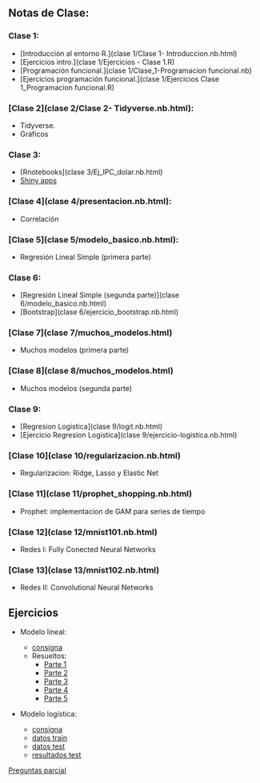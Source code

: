 
## Notas de Clase:

### Clase 1:

- [Introducción al entorno R.](clase 1/Clase 1- Introduccion.nb.html)
- [Ejercicios intro.](clase 1/Ejercicios - Clase 1.R)
- [Programación funcional.](clase 1/Clase_1-Programacion funcional.nb)
- [Ejercicios programación funcional.](clase 1/Ejercicios Clase 1_Programacion funcional.R)

### [Clase 2](clase 2/Clase 2- Tidyverse.nb.html):

- Tidyverse.
- Gráficos

### Clase 3:

- [Rnotebooks](clase 3/Ej_IPC_dolar.nb.html)
- [Shiny apps](https://diegokoz.shinyapps.io/overfitting/)

### [Clase 4](clase 4/presentacion.nb.html):

- Correlación

### [Clase 5](clase 5/modelo_basico.nb.html):

- Regresión Lineal Simple (primera parte)

### Clase 6:

- [Regresión Lineal Simple (segunda parte)](clase 6/modelo_basico.nb.html)
- [Bootstrap](clase 6/ejercicio_bootstrap.nb.html)

### [Clase 7](clase 7/muchos_modelos.html)

- Muchos modelos (primera parte)


### [Clase 8](clase 8/muchos_modelos.html)

- Muchos modelos (segunda parte)

### Clase 9:

- [Regresion Logistica](clase 9/logit.nb.html)
- [Ejercicio Regresion Logistica](clase 9/ejercicio-logistica.nb.html)

### [Clase 10](clase 10/regularizacion.nb.html)

- Regularizacion: Ridge, Lasso y Elastic Net

### [Clase 11](clase 11/prophet_shopping.nb.html)

- Prophet: implementacion de GAM para series de tiempo

### [Clase 12](clase 12/mnist101.nb.html)

- Redes I: Fully Conected Neural Networks

### [Clase 13](clase 13/mnist102.nb.html)

- Redes II: Convolutional Neural Networks


## Ejercicios

- Modelo lineal: 
	- [consigna](https://github.com/DiegoKoz/EEA/blob/master/ejercicios_modelo_lineal/Ejercicios%20Modelo%20Lineal.pdf)
	- Resueltos:
		- [Parte 1](ejercicios_modelo_lineal/parte_1/ejercicios.nb.html)
		- [Parte 2](ejercicios_modelo_lineal/parte_2/ejercicios.nb.html)
		- [Parte 3](ejercicios_modelo_lineal/parte_3/ejercicios.nb.html)
		- [Parte 4](ejercicios_modelo_lineal/parte_4/ejercicios.nb.html)
		- [Parte 5](ejercicios_modelo_lineal/parte_5/ejercicios.nb.html)
	
- Modelo logística:
	- [consigna](ejercicio_logistica/ejercicio-logistica.nb.html)
	- [datos train](ejercicio_logistica/train.csv)
	- [datos test](ejercicio_logistica/test.csv)
	- [resultados test](ejercicio_logistica/resultados-titanic.csv)



[Preguntas parcial](https://images.mentalfloss.com/sites/default/files/styles/mf_image_16x9/public/red-nose-clown-hed.jpg?itok=ZX1GxhNK&resize=1100x1100)